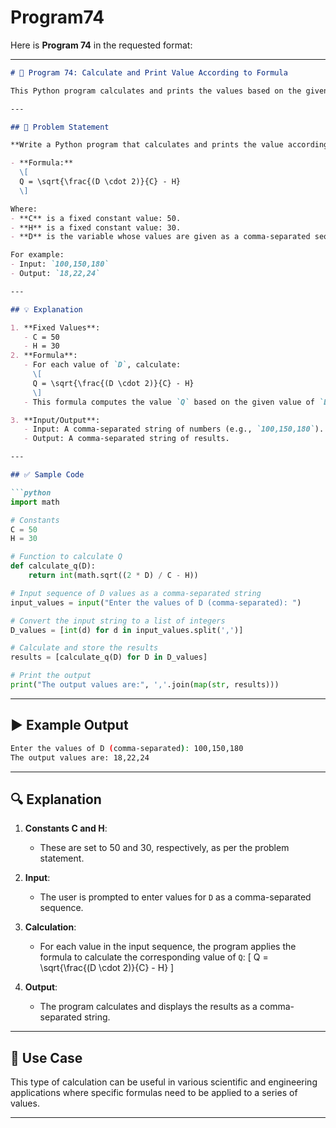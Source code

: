 # Program74
Here is **Program 74** in the requested format:

---

```markdown
# 📝 Program 74: Calculate and Print Value According to Formula

This Python program calculates and prints the values based on the given formula. The program uses fixed values for `C` and `H`, and for the variable `D`, which is a sequence of numbers inputted by the user.

---

## 📌 Problem Statement

**Write a Python program that calculates and prints the value according to the given formula:**

- **Formula:** 
  \[
  Q = \sqrt{\frac{(D \cdot 2)}{C} - H}
  \]

Where:
- **C** is a fixed constant value: 50.
- **H** is a fixed constant value: 30.
- **D** is the variable whose values are given as a comma-separated sequence.

For example:
- Input: `100,150,180`
- Output: `18,22,24`

---

## 💡 Explanation

1. **Fixed Values**:
   - C = 50
   - H = 30
2. **Formula**:
   - For each value of `D`, calculate:
     \[
     Q = \sqrt{\frac{(D \cdot 2)}{C} - H}
     \]
   - This formula computes the value `Q` based on the given value of `D`.

3. **Input/Output**:
   - Input: A comma-separated string of numbers (e.g., `100,150,180`).
   - Output: A comma-separated string of results.

---

## ✅ Sample Code

```python
import math

# Constants
C = 50
H = 30

# Function to calculate Q
def calculate_q(D):
    return int(math.sqrt((2 * D) / C - H))

# Input sequence of D values as a comma-separated string
input_values = input("Enter the values of D (comma-separated): ")

# Convert the input string to a list of integers
D_values = [int(d) for d in input_values.split(',')]

# Calculate and store the results
results = [calculate_q(D) for D in D_values]

# Print the output
print("The output values are:", ','.join(map(str, results)))
```

---

## ▶️ Example Output

```bash
Enter the values of D (comma-separated): 100,150,180
The output values are: 18,22,24
```

---

## 🔍 Explanation

1. **Constants C and H**:
   - These are set to 50 and 30, respectively, as per the problem statement.

2. **Input**:
   - The user is prompted to enter values for `D` as a comma-separated sequence.

3. **Calculation**:
   - For each value in the input sequence, the program applies the formula to calculate the corresponding value of `Q`:
     \[
     Q = \sqrt{\frac{(D \cdot 2)}{C} - H}
     \]

4. **Output**:
   - The program calculates and displays the results as a comma-separated string.

---

## 🎯 Use Case

This type of calculation can be useful in various scientific and engineering applications where specific formulas need to be applied to a series of values.

---
